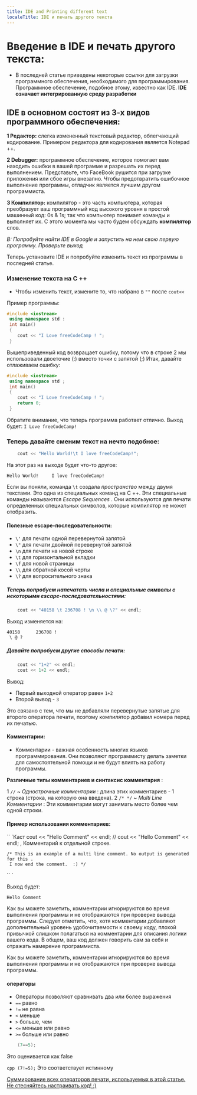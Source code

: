 ```yaml
---
title: IDE and Printing different text 
localeTitle: IDE и печать другого текста
---
```

# Введение в IDE и печать другого текста:

*   В последней статье приведены некоторые ссылки для загрузки программного обеспечения, необходимого для программирования. Программное обеспечение, подобное этому, известно как IDE. **IDE означает интегрированную среду разработки**

## IDE в основном состоят из 3-х видов программного обеспечения:

**1 Редактор:** слегка измененный текстовый редактор, облегчающий кодирование. Примером редактора для кодирования является Notepad ++.

**2 Debugger:** программное обеспечение, которое помогает вам находить ошибки в вашей программе и разрешать их перед выполнением. Представьте, что FaceBook рушится при загрузке приложения или сбое игры внезапно. Чтобы предотвратить ошибочное выполнение программы, отладчик является лучшим другом программиста.

**3 Компилятор:** компилятор - это часть компьютера, которая преобразует ваш программный код высокого уровня в простой машинный код: 0s & 1s; так что компьютер понимает команды и выполняет их. С этого момента мы часто будем обсуждать **компилятор** слов.

_В: Попробуйте найти IDE в Google и запустить на нем свою первую программу. Проверьте выход_

Теперь установите IDE и попробуйте изменить текст из программы в последней статье.

### Изменение текста на C ++

*   Чтобы изменить текст, измените то, что набрано в `""` после `cout<<`

Пример программы:

```cpp
#include <iostream> 
 using namespace std : 
 int main() 
 { 
    cout << "I Love freeCodeCamp ! "; 
 } 
```

Вышеприведенный код возвращает ошибку, потому что в строке 2 мы использовали двоеточие (:) вместо точки с запятой (;) Итак, давайте отлаживаем ошибку:

```C++
#include <iostream> 
 using namespace std ; 
 int main() 
 { 
    cout << "I Love freeCodeCamp ! "; 
    return 0; 
 } 
```

Обратите внимание, что теперь программа работает отлично. Выход будет: `I Love freeCodeCamp!`

### Теперь давайте сменим текст на нечто подобное:

```cpp
    cout << "Hello World!\t I love freeCodeCamp!"; 
```

На этот раз на выходе будет что-то другое:
```
Hello World!     I love freeCodeCamp! 
```

Если вы поняли, команда `\t` создала _пространство_ между двумя текстами. Это одна из специальных команд на C ++. Эти специальные команды называются _Escape Sequences_ . Они используются для печати определенных специальных символов, которые компилятор не может отобразить.

#### Полезные escape-последовательности:

*   `\'` для печати одной перевернутой запятой
*   `\"` для печати двойной перевернутой запятой
*   `\n` для печати на новой строке
*   `\t` для горизонтальной вкладки
*   `\f` для новой страницы
*   `\\` для обратной косой черты
*   `\?` для вопросительного знака

##### Теперь попробуем напечатать числа и специальные символы с некоторыми escape-последовательностями:

```cpp
    cout << "40158 \t 236708 ! \n \\ @ \?" << endl; 
```

Выход изменяется на:
```
40158      236708 ! 
 \ @ ? 
```

##### Давайте попробуем другие способы печати:

```cpp
    cout << "1+2" << endl; 
    cout << 1+2 << endl; 
```

Вывод:

*   Первый выходной оператор равен `1+2`
*   Второй вывод - `3`

Это связано с тем, что мы не добавляли перевернутые запятые для второго оператора печати, поэтому компилятор добавил номера перед их печатью.

#### Комментарии:

*   Комментарии - важная особенность многих языков программирования. Они позволяют программисту делать заметки для самостоятельной помощи и не будут влиять на работу программы.

**Различные типы комментариев и синтаксис комментария** :

1 `//` ~ _Однострочные комментарии_ : длина этих комментариев - 1 строка (строка, на которую она введена). 2 `/* */` ~ _Multi Line Комментарии_ : Эти комментарии могут занимать место более чем одной строки.

#### Пример использования комментариев:

\`\` \`Каст cout << "Hello Comment" << endl; // cout << "Hello Comment" << endl; , Комментарий к отдельной строке.
```
/* This is an example of a multi line comment. No output is generated for this . 
 I now end the comment.  :) */ 
```

\`\` \`

Выход будет:

`Hello Comment`

Как вы можете заметить, комментарии игнорируются во время выполнения программы и не отображаются при проверке вывода программы. Следует отметить, что, хотя комментарии добавляют дополнительный уровень удобочитаемости к своему коду, плохой привычкой слишком полагаться на комментарии для описания логики вашего кода. В общем, ваш код должен говорить сам за себя и отражать намерение программиста.

Как вы можете заметить, комментарии игнорируются во время выполнения программы и не отображаются при проверке вывода программы.

#### операторы

*   Операторы позволяют сравнивать два или более выражения
*   `==` равно
*   `!=` не равна
*   `<` меньше
*   `>` больше, чем
*   `<=` меньше или равно
*   `>=` больше или равно

```cpp
    (7==5); 
```

Это оценивается как false

`cpp (7!=5);` Это соответствует истинному

[Суммирование всех операторов печати, используемых в этой статье. Не стесняйтесь настраивать код! :)](https://repl.it/L4ox)
